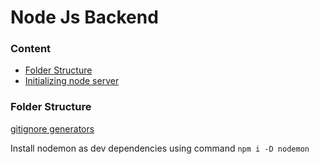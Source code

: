 # Node Js Backend

### Content

- [Folder Structure]()
- [Initializing node server]()

### Folder Structure
[gitignore generators](https://mrkandreev.name/snippets/gitignore-generator/)

Install nodemon as dev dependencies using command
`npm i -D nodemon`